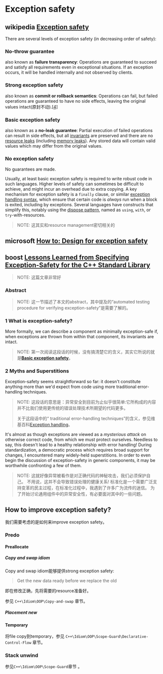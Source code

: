 # Exception safety



## wikipedia [Exception safety](https://en.wikipedia.org/wiki/Exception_safety)

There are several levels of exception safety (in decreasing order of safety):

### No-throw guarantee

also known as **failure transparency**: Operations are guaranteed to succeed and satisfy all requirements even in exceptional situations. If an exception occurs, it will be handled internally and not observed by clients.

### Strong exception safety

also known as **commit or rollback semantics**: Operations can fail, but failed operations are guaranteed to have no side effects, leaving the original values intact(原封不动).[[4\]](https://en.wikipedia.org/wiki/Exception_safety#cite_note-4)

### Basic exception safety

also known as a **no-leak guarantee**: Partial execution of failed operations can result in side effects, but all [invariants](https://en.wikipedia.org/wiki/Invariant_(computer_science)) are preserved and there are no [resource leaks](https://en.wikipedia.org/wiki/Resource_leak) (including [memory leaks](https://en.wikipedia.org/wiki/Memory_leak)). Any stored data will contain valid values which may differ from the original values.

### No exception safety

No guarantees are made.



Usually, at least basic exception safety is required to write robust code in such languages. Higher levels of safety can sometimes be difficult to achieve, and might incur an overhead due to extra copying. A key mechanism for exception safety is a `finally` clause, or similar [exception handling syntax](https://en.wikipedia.org/wiki/Exception_handling_syntax), which ensure that certain code is *always* run when a block is exited, including by exceptions. Several languages have constructs that simplify this, notably using the [dispose pattern](https://en.wikipedia.org/wiki/Dispose_pattern), named as `using`, `with`, or `try`-with-resources.

> NOTE: 这其实和resource management密切相关的

## microsoft [How to: Design for exception safety](https://docs.microsoft.com/en-us/cpp/cpp/how-to-design-for-exception-safety?view=vs-2019)



## boost [Lessons Learned from Specifying Exception-Safety for the C++ Standard Library](https://www.boost.org/community/exception_safety.html)

> NOTE: 这篇文章非常好

### Abstract

> NOTE: 这一节描述了本文的abstract，其中提及的“automated testing procedure for verifying exception-safety”是需要了解的。

### 1 What is exception-safety?



More formally, we can describe a component as minimally exception-safe if, when exceptions are thrown from within that component, its invariants are intact. 

> NOTE: 第一次阅读这段话的时候，没有搞清楚它的含义，其实它所说的就是[**Basic exception safety**](https://en.wikipedia.org/wiki/Exception_safety)。

### 2 Myths and Superstitions

Exception-safety seems straightforward so far: it doesn't constitute anything more than we'd expect from code using more traditional error-handling techniques.

> NOTE: 这段话的意思是：异常安全到目前为止似乎很简单:它所构成的内容并不比我们使用更传统的错误处理技术所期望的代码更多。
>
> 关于这段话中的“ traditional error-handling techniques”的含义，参见维基百科[Exception handling](https://en.wikipedia.org/wiki/Exception_handling)。

It's almost as though exceptions are viewed as a *mysterious attack* on otherwise correct code, from which we must protect ourselves. Needless to say, this doesn't lead to a healthy relationship with error handling! During standardization, a democratic process which requires broad support for changes, I encountered many widely-held superstitions. In order to even begin the discussion of exception-safety in generic components, it may be worthwhile confronting a few of them.

> NOTE: 这就好像异常被看作是对正确代码的神秘攻击，我们必须保护自己。
> 不用说，这并不会导致错误处理的健康关系!
> 标准化是一个需要广泛支持变革的民主过程，在标准化过程中，我遇到了许多广为流传的迷信。
> 为了开始讨论通用组件中的异常安全性，有必要面对其中的一些问题。



## How to improve exception safety? 

我们需要考虑的是如何来improve exception safety。

### Predo

#### Preallocate

##### Copy and swap idiom

Copy and swap idiom能够提供strong exception safety:

> Get the new data ready before we replace the old

即在修改正确，先将需要的resource准备好。

参见 `C++\Idiom\OOP\Copy-and-swap` 章节。

##### Placement new



#### Temporary

将file copy到temporary，参见 `C++\Idiom\OOP\Scope-Guard\Declarative-Control-Flow` 章节。



### Stack unwind

参见`C++\Idiom\OOP\Scope-Guard`章节 。